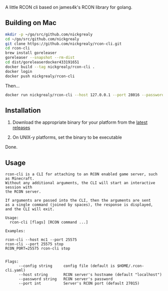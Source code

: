 A little RCON cli based on james4k's RCON library for golang.

## Building on Mac

```sh
mkdir -p ~/go/src/github.com/nickgrealy
cd ~/go/src/github.com/nickgrealy
git clone https://github.com/nickgrealy/rcon-cli.git
cd rcon-cli
brew install goreleaser
goreleaser --snapshot --rm-dist
cd dist/goreleaserdocker433191651
docker build --tag nickgrealy/rcon-cli .
docker login
docker push nickgrealy/rcon-cli
```

Then...

```sh
docker run nickgrealy/rcon-cli --host 127.0.0.1 --port 28016 --password Fo0B4r say Hello world
```

## Installation

1. Download the appropriate binary for your platform from the [latest releases](https://github.com/nickgrealy/rcon-cli/releases/latest)

2. On UNIX-y platforms, set the binary to be executable

Done.

## Usage

```text
rcon-cli is a CLI for attaching to an RCON enabled game server, such as Minecraft.
Without any additional arguments, the CLI will start an interactive session with
the RCON server.

If arguments are passed into the CLI, then the arguments are sent
as a single command (joined by spaces), the response is displayed,
and the CLI will exit.

Usage:
  rcon-cli [flags] [RCON command ...]

Examples:

rcon-cli --host mc1 --port 25575
rcon-cli --port 25575 stop
RCON_PORT=25575 rcon-cli stop


Flags:
      --config string     config file (default is $HOME/.rcon-cli.yaml)
      --host string       RCON server's hostname (default "localhost")
      --password string   RCON server's password
      --port int          Server's RCON port (default 27015)
```

